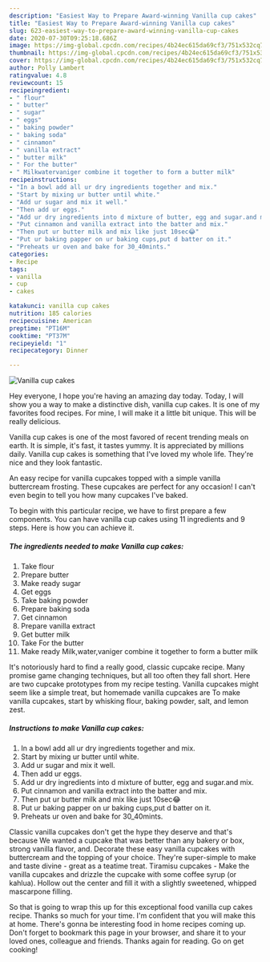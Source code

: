 ```yaml
---
description: "Easiest Way to Prepare Award-winning Vanilla cup cakes"
title: "Easiest Way to Prepare Award-winning Vanilla cup cakes"
slug: 623-easiest-way-to-prepare-award-winning-vanilla-cup-cakes
date: 2020-07-30T09:25:18.686Z
image: https://img-global.cpcdn.com/recipes/4b24ec615da69cf3/751x532cq70/vanilla-cup-cakes-recipe-main-photo.jpg
thumbnail: https://img-global.cpcdn.com/recipes/4b24ec615da69cf3/751x532cq70/vanilla-cup-cakes-recipe-main-photo.jpg
cover: https://img-global.cpcdn.com/recipes/4b24ec615da69cf3/751x532cq70/vanilla-cup-cakes-recipe-main-photo.jpg
author: Polly Lambert
ratingvalue: 4.8
reviewcount: 15
recipeingredient:
- " flour"
- " butter"
- " sugar"
- " eggs"
- " baking powder"
- " baking soda"
- " cinnamon"
- " vanilla extract"
- " butter milk"
- " For the butter"
- " Milkwatervaniger combine it together to form a butter milk"
recipeinstructions:
- "In a bowl add all ur dry ingredients together and mix."
- "Start by mixing ur butter until white."
- "Add ur sugar and mix it well."
- "Then add ur eggs."
- "Add ur dry ingredients into d mixture of butter, egg and sugar.and mix."
- "Put cinnamon and vanilla extract into the batter and mix."
- "Then put ur butter milk and mix like just 10sec😂"
- "Put ur baking papper on ur baking cups,put d batter on it."
- "Preheats ur oven and bake for 30_40mints."
categories:
- Recipe
tags:
- vanilla
- cup
- cakes

katakunci: vanilla cup cakes 
nutrition: 185 calories
recipecuisine: American
preptime: "PT16M"
cooktime: "PT37M"
recipeyield: "1"
recipecategory: Dinner

---
```



![Vanilla cup cakes](https://img-global.cpcdn.com/recipes/4b24ec615da69cf3/751x532cq70/vanilla-cup-cakes-recipe-main-photo.jpg)

Hey everyone, I hope you're having an amazing day today. Today, I will show you a way to make a distinctive dish, vanilla cup cakes. It is one of my favorites food recipes. For mine, I will make it a little bit unique. This will be really delicious.

Vanilla cup cakes is one of the most favored of recent trending meals on earth. It is simple, it's fast, it tastes yummy. It is appreciated by millions daily. Vanilla cup cakes is something that I've loved my whole life. They're nice and they look fantastic.

An easy recipe for vanilla cupcakes topped with a simple vanilla buttercream frosting. These cupcakes are perfect for any occasion! I can&#39;t even begin to tell you how many cupcakes I&#39;ve baked.


To begin with this particular recipe, we have to first prepare a few components. You can have vanilla cup cakes using 11 ingredients and 9 steps. Here is how you can achieve it.

<!--inarticleads1-->

##### The ingredients needed to make Vanilla cup cakes:

1. Take  flour
1. Prepare  butter
1. Make ready  sugar
1. Get  eggs
1. Take  baking powder
1. Prepare  baking soda
1. Get  cinnamon
1. Prepare  vanilla extract
1. Get  butter milk
1. Take  For the butter
1. Make ready  Milk,water,vaniger combine it together to form a butter milk


It&#39;s notoriously hard to find a really good, classic cupcake recipe. Many promise game changing techniques, but all too often they fall short. Here are two cupcake prototypes from my recipe testing. Vanilla cupcakes might seem like a simple treat, but homemade vanilla cupcakes are To make vanilla cupcakes, start by whisking flour, baking powder, salt, and lemon zest. 

<!--inarticleads2-->

##### Instructions to make Vanilla cup cakes:

1. In a bowl add all ur dry ingredients together and mix.
1. Start by mixing ur butter until white.
1. Add ur sugar and mix it well.
1. Then add ur eggs.
1. Add ur dry ingredients into d mixture of butter, egg and sugar.and mix.
1. Put cinnamon and vanilla extract into the batter and mix.
1. Then put ur butter milk and mix like just 10sec😂
1. Put ur baking papper on ur baking cups,put d batter on it.
1. Preheats ur oven and bake for 30_40mints.


Classic vanilla cupcakes don&#39;t get the hype they deserve and that&#39;s because We wanted a cupcake that was better than any bakery or box, strong vanilla flavor, and. Decorate these easy vanilla cupcakes with buttercream and the topping of your choice. They&#39;re super-simple to make and taste divine - great as a teatime treat. Tiramisu cupcakes - Make the vanilla cupcakes and drizzle the cupcake with some coffee syrup (or kahlua). Hollow out the center and fill it with a slightly sweetened, whipped mascarpone filling. 

So that is going to wrap this up for this exceptional food vanilla cup cakes recipe. Thanks so much for your time. I'm confident that you will make this at home. There's gonna be interesting food in home recipes coming up. Don't forget to bookmark this page in your browser, and share it to your loved ones, colleague and friends. Thanks again for reading. Go on get cooking!
